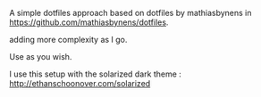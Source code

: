 A simple dotfiles approach based on dotfiles by mathiasbynens in https://github.com/mathiasbynens/dotfiles.

adding more complexity as I go.

Use as you wish.

I use this setup with the solarized dark theme : http://ethanschoonover.com/solarized

